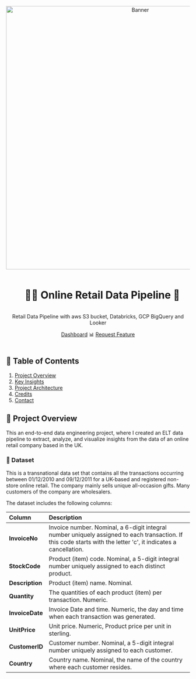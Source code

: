 <div align="center">
  <a href="https://lookerstudio.google.com/reporting/d51192fe-033f-4717-ba91-dd90c2f11dee/page/p_mgrr5jq6sd">
    <img src="https://github.com/ChahiriAbderrahmane/UK_OnlineRetail-DataEng/blob/master/%F0%9F%93%8A_Online_Retail_Dashboard_Chahiri_page-0001.jpg" alt="Banner" width="720">
  </a>

  <div id="user-content-toc">
    <ul>
      <summary><h1 style="display: inline-block;">👨‍🔧 Online Retail Data Pipeline 👷</h1></summary>
    </ul>
  </div>
  
  <p>Retail Data Pipeline with aws S3 bucket, Databricks, GCP BigQuery and Looker</p>
    <a href="https://lookerstudio.google.com/reporting/d51192fe-033f-4717-ba91-dd90c2f11dee/page/p_mgrr5jq6sd" target="_blank">Dashboard</a>
    📊 
    <a href="https://github.com/ChahiriAbderrahmane/UK_OnlineRetail-DataEng" target="_blank">Request Feature</a>
</div>
<br>

## 📝 Table of Contents

1. [ Project Overview ](#introduction)
2. [ Key Insights ](#features)
3. [ Project Architecture ](#arch)
4. [ Credits ](#refs)
5. [ Contact ](#contact)

<a name="introduction"></a>
## 🔬 Project Overview 

This an end-to-end data engineering project, where I created an ELT data pipeline to extract, analyze, and visualize insights from the data of an online retail company based in the UK.

### 💾 Dataset

This is a transnational data set that contains all the transactions occurring between 01/12/2010 and 09/12/2011 for a UK-based and registered non-store online retail. The company mainly sells unique all-occasion gifts. Many customers of the company are wholesalers.

The dataset includes the following columns:

| **Column** | **Description** |
| :--------------- |:---------------| 
| **InvoiceNo** |  Invoice number. Nominal, a 6-digit integral number uniquely assigned to each transaction. If this code starts with the letter 'c', it indicates a cancellation.  |  
| **StockCode** | Product (item) code. Nominal, a 5-digit integral number uniquely assigned to each distinct product. |
| **Description**   |  Product (item) name. Nominal.  |
| **Quantity**   |  The quantities of each product (item) per transaction. Numeric.  |
| **InvoiceDate**   |  Invoice Date and time. Numeric, the day and time when each transaction was generated.  |
| **UnitPrice**   |  Unit price. Numeric, Product price per unit in sterling.  |
| **CustomerID**   |  Customer number. Nominal, a 5-digit integral number uniquely assigned to each customer.  |
| **Country**   |  Country name. Nominal, the name of the country where each customer resides.   |
